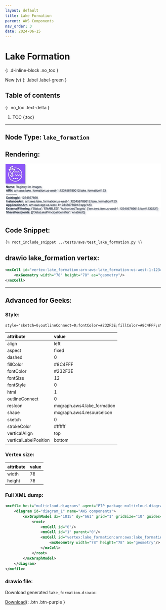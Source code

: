 ```yaml
---
layout: default
title: Lake Formation
parent: AWS Components
nav_order: 3
date: 2024-06-15
---
```


# Lake Formation
{: .d-inline-block .no_toc }

New (v)
{: .label .label-green }

## Table of contents
{: .no_toc .text-delta }

1. TOC
{:toc}

---


## Node Type: ``lake_formation``

## Rendering:

![lambda](output/jpg/lake_formation.jpg)

## Code Snippet:

```python
{% root_include_snippet ../tests/aws/test_lake_formation.py %}
```

## drawio lake_formation vertex:

```xml
<mxCell id="vertex:lake_formation:arn:aws:lake_formation:us-west-1:123456789012:lake_formation/123" parent="1" vertex="1">
    <mxGeometry width="78" height="78" as="geometry"/>
</mxCell>
```
---

## Advanced for Geeks:

### Style:
```html
style="sketch=0;outlineConnect=0;fontColor=#232F3E;fillColor=#8C4FFF;strokeColor=#ffffff;dashed=0;verticalLabelPosition=bottom;verticalAlign=top;align=left;html=1;fontSize=12;fontStyle=0;aspect=fixed;shape=mxgraph.aws4.resourceIcon;resIcon=mxgraph.aws4.lake_formation;"
```

| attribute | value |
|:----------|:------|
|align| left |
|aspect| fixed |
|dashed| 0 |
|fillColor| #8C4FFF |
|fontColor| #232F3E |
|fontSize| 12 |
|fontStyle| 0 |
|html| 1 |
|outlineConnect| 0 |
|resIcon| mxgraph.aws4.lake_formation |
|shape| mxgraph.aws4.resourceIcon |
|sketch| 0 |
|strokeColor| #ffffff |
|verticalAlign| top |
|verticalLabelPosition| bottom |

### Vertex size:

| attribute | value |
|:---------|:-----------|
| width    | 78  |
| height   |78|

### Full XML dump:
```xml
<mxfile host="multicloud-diagrams" agent="PIP package multicloud-diagrams. Generate resources in draw.io compatible format for Cloud infrastructure. Copyrights @ Roman Tsypuk 2023. MIT license." type="MultiCloud">
    <diagram id="diagram_1" name="AWS components">
        <mxGraphModel dx="1015" dy="661" grid="1" gridSize="10" guides="1" tooltips="1" connect="1" arrows="1" fold="1" page="1" pageScale="1" pageWidth="850" pageHeight="1100" math="0" shadow="1">
            <root>
                <mxCell id="0"/>
                <mxCell id="1" parent="0"/>
                <mxCell id="vertex:lake_formation:arn:aws:lake_formation:us-west-1:123456789012:lake_formation/123" value="&lt;b&gt;Name&lt;/b&gt;: Registry for images&lt;BR&gt;&lt;b&gt;ARN&lt;/b&gt;: arn:aws:lake_formation:us-west-1:123456789012:lake_formation/123&lt;BR&gt;-----------&lt;BR&gt;&lt;b&gt;CatalogId&lt;/b&gt;: 1234567890&lt;BR&gt;&lt;b&gt;InstanceArn&lt;/b&gt;: arn:aws:lake_formation:us-west-1:123456789012:lake_formation/123&lt;BR&gt;&lt;b&gt;ApplicationArn&lt;/b&gt;: arn:aws:app:us-west-1:123456789012:app/123&lt;BR&gt;&lt;b&gt;ExternalFiltering&lt;/b&gt;: {'Status': 'ENABLED', 'AuthorizedTargets': ['arn:aws:iam:us-west-1:123456789012:iam/123222']}&lt;BR&gt;&lt;b&gt;ShareRecipients&lt;/b&gt;: [{'DataLakePrincipalIdentifier': 'enabled'}]" style="sketch=0;outlineConnect=0;fontColor=#232F3E;fillColor=#8C4FFF;strokeColor=#ffffff;dashed=0;verticalLabelPosition=bottom;verticalAlign=top;align=left;html=1;fontSize=12;fontStyle=0;aspect=fixed;shape=mxgraph.aws4.resourceIcon;resIcon=mxgraph.aws4.lake_formation;" parent="1" vertex="1">
                    <mxGeometry width="78" height="78" as="geometry"/>
                </mxCell>
            </root>
        </mxGraphModel>
    </diagram>
</mxfile>
```

### drawio file:

Download generated ``lake_formation.drawio``:

[Download](output/drawio/lake_formation.drawio){: .btn .btn-purple }